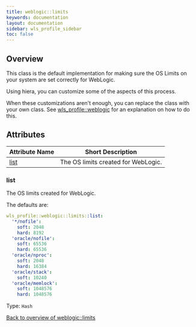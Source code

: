 ```yaml
---
title: weblogic::limits
keywords: documentation
layout: documentation
sidebar: wls_profile_sidebar
toc: false
---
```

## Overview

This class is the default implementation for making sure the OS Limits on your system are set correctly for WebLogic.

Using hiera, you can customize some of the aspects of this process.

When these customizations aren't enough, you can replace the class with your own class. See [wls_profile::weblogic](./weblogic.html) for an explanation on how to do this.





## Attributes



Attribute Name                 | Short Description                   |
------------------------------ | ----------------------------------- |
[list](#weblogic::limits_list) | The OS limits created for WebLogic. |




### list<a name='weblogic::limits_list'>

The OS limits created for WebLogic.

The defaults are:

```yaml
wls_profile::weblogic::limits::list:
  '*/nofile':
    soft: 2048
    hard: 8192
  'oracle/nofile':
    soft: 65536
    hard: 65536
  'oracle/nproc':
    soft: 2048
    hard: 16384
  'oracle/stack':
    soft: 10240
  'oracle/memlock':
    soft: 1048576
    hard: 1048576
```
Type: `Hash`


[Back to overview of weblogic::limits](#attributes)
